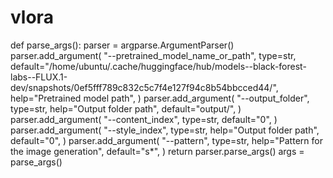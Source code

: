 # vlora
def parse_args():
    parser = argparse.ArgumentParser()
    parser.add_argument(
        "--pretrained_model_name_or_path",
        type=str,
        default="/home/ubuntu/.cache/huggingface/hub/models--black-forest-labs--FLUX.1-dev/snapshots/0ef5fff789c832c5c7f4e127f94c8b54bbcced44/",
        help="Pretrained model path",
    )
    parser.add_argument(
        "--output_folder",
        type=str,
        help="Output folder path",
        default="output/",
    )
    parser.add_argument(
        "--content_index",
        type=str,
        default="0",
    )
    parser.add_argument(
        "--style_index",
        type=str,
        help="Output folder path",
        default="0",
    )
    parser.add_argument(
        "--pattern",
        type=str,
        help="Pattern for the image generation",
        default="s*",
    )
    return parser.parse_args()
args = parse_args()
